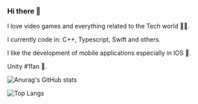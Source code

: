 ### Hi there 👋

I love video games and everything related to the Tech world 🧑‍💻.

I currently code in: C++, Typescript, Swift and others.

I like the development of mobile applications especially in IOS 📱.

Unity #1fan 👾.

![Anurag's GitHub stats](https://github-readme-stats.vercel.app/api?username=AxelUZ&show_icons=true&theme=tokyonight)

![Top Langs](https://github-readme-stats.vercel.app/api/top-langs/?username=AxelUZ&layout=compact&theme=tokyonight)
